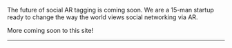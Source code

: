 The future of social AR tagging is coming soon. We are a 15-man startup ready to change the way the world views social networking via AR.

More coming soon to this site!




---

